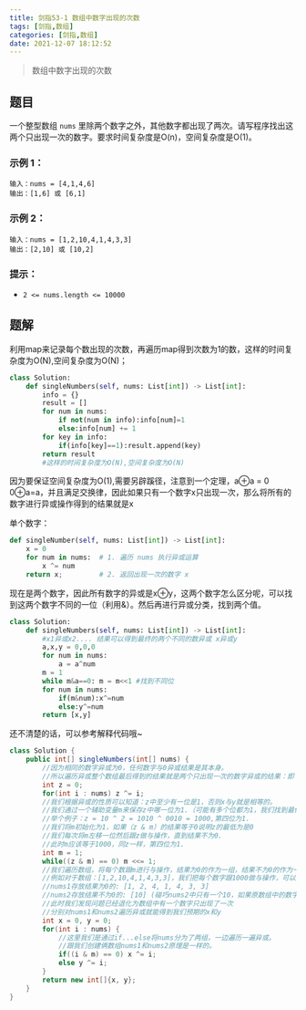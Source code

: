 ```yaml
---
title: 剑指53-1 数组中数字出现的次数
tags: [剑指,数组]
categories: [剑指,数组]
date: 2021-12-07 18:12:52
---
```


>数组中数字出现的次数

## 题目

一个整型数组 `nums` 里除两个数字之外，其他数字都出现了两次。请写程序找出这两个只出现一次的数字。要求时间复杂度是O(n)，空间复杂度是O(1)。

### 示例 1：

```
输入：nums = [4,1,4,6]
输出：[1,6] 或 [6,1]
```

### 示例 2：

```
输入：nums = [1,2,10,4,1,4,3,3]
输出：[2,10] 或 [10,2]
```

### 提示：

- `2 <= nums.length <= 10000`

## 题解

利用map来记录每个数出现的次数，再遍历map得到次数为1的数，这样的时间复杂度为O(N),空间复杂度为O(N)；

```python
class Solution:
    def singleNumbers(self, nums: List[int]) -> List[int]:
        info = {}
        result = []
        for num in nums:
            if not(num in info):info[num]=1
            else:info[num] += 1
        for key in info:
            if(info[key]==1):result.append(key)
        return result
        #这样的时间复杂度为O(N),空间复杂度为O(N)
```

因为要保证空间复杂度为O(1),需要另辟蹊径，注意到一个定理，a⊕a = 0 0⊕a=a，并且满足交换律，因此如果只有一个数字x只出现一次，那么将所有的数字进行异或操作得到的结果就是x

单个数字：

```python
def singleNumber(self, nums: List[int]) -> List[int]:
    x = 0
    for num in nums:  # 1. 遍历 nums 执行异或运算
        x ^= num      
    return x;         # 2. 返回出现一次的数字 x
```

现在是两个数字，因此所有数字的异或是x⊕y，这两个数字怎么区分呢，可以找到这两个数字不同的一位（利用&）。然后再进行异或分类，找到两个值。

```python
class Solution:
    def singleNumbers(self, nums: List[int]) -> List[int]:
        #x1异或x2.... 结果可以得到最终的两个不同的数异或 x异或y
        a,x,y = 0,0,0
        for num in nums:
            a = a^num
        m = 1
        while m&a==0: m = m<<1 #找到不同位
        for num in nums:
            if(m&num):x^=num
            else:y^=num
        return [x,y]
```
还不清楚的话，可以参考解释代码哦~

```java
class Solution {
    public int[] singleNumbers(int[] nums) {
        //因为相同的数字异或为0，任何数字与0异或结果是其本身。
        //所以遍历异或整个数组最后得到的结果就是两个只出现一次的数字异或的结果：即 z = x ^ y
        int z = 0;  
        for(int i : nums) z ^= i;
        //我们根据异或的性质可以知道：z中至少有一位是1，否则x与y就是相等的。
        //我们通过一个辅助变量m来保存z中哪一位为1.（可能有多个位都为1，我们找到最低位的1即可）。
        //举个例子：z = 10 ^ 2 = 1010 ^ 0010 = 1000,第四位为1.
        //我们将m初始化为1，如果（z & m）的结果等于0说明z的最低为是0
        //我们每次将m左移一位然后跟z做与操作，直到结果不为0.
        //此时m应该等于1000，同z一样，第四位为1.
        int m = 1;
        while((z & m) == 0) m <<= 1;
        //我们遍历数组，将每个数跟m进行与操作，结果为0的作为一组，结果不为0的作为一组
        //例如对于数组：[1,2,10,4,1,4,3,3]，我们把每个数字跟1000做与操作，可以分为下面两组：
        //nums1存放结果为0的: [1, 2, 4, 1, 4, 3, 3]
        //nums2存放结果不为0的: [10] (碰巧nums2中只有一个10，如果原数组中的数字再大一些就不会这样了)
        //此时我们发现问题已经退化为数组中有一个数字只出现了一次
        //分别对nums1和nums2遍历异或就能得到我们预期的x和y
        int x = 0, y = 0;
        for(int i : nums) {
            //这里我们是通过if...else将nums分为了两组，一边遍历一遍异或。
            //跟我们创建俩数组nums1和nums2原理是一样的。
            if((i & m) == 0) x ^= i;
            else y ^= i;
        }
        return new int[]{x, y};
    }
}
```

